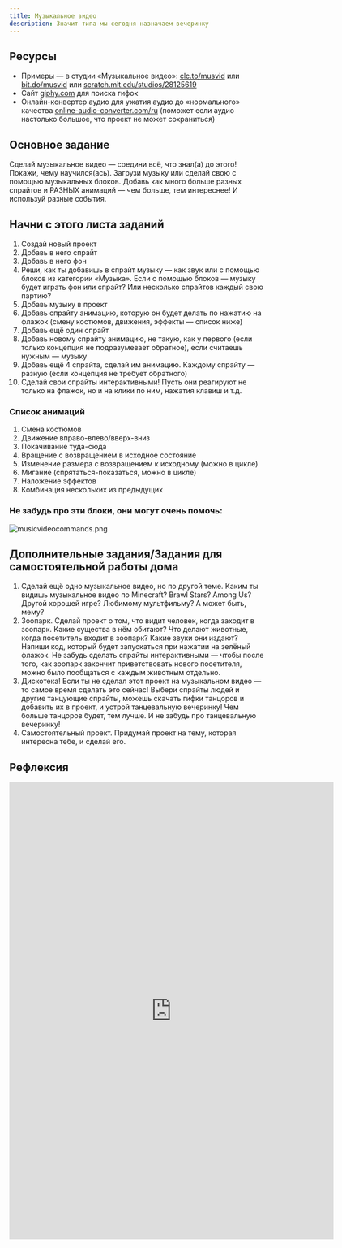 ```yaml
---
title: Музыкальное видео
description: Значит типа мы сегодня назначаем вечеринку
---
```


## Ресурсы

- Примеры — в студии «Музыкальное видео»: [clc.to/musvid](//clc.to/musvid)  или [bit.do/musvid](//bit.do/musvid) или [scratch.mit.edu/studios/28125619](//scratch.mit.edu/studios/28125619)
- Сайт [giphy.com](//giphy.com) для поиска гифок
- Онлайн-конвертер аудио для ужатия аудио до «нормального» качества [online-audio-converter.com/ru](//online-audio-converter.com/ru) (поможет если аудио настолько большое, что проект не может сохраниться)

## Основное задание

Сделай музыкальное видео — соедини всё, что знал(а) до этого! Покажи, чему научился(ась). Загрузи музыку или сделай свою с помощью музыкальных блоков. Добавь как много больше разных спрайтов и РАЗНЫХ анимаций — чем больше, тем интереснее! И используй разные события.

## Начни с этого листа заданий

1. Создай новый проект
2. Добавь в него спрайт
3. Добавь в него фон
4. Реши, как ты добавишь в спрайт музыку — как звук или с помощью блоков из категории «Музыка». Если с помощью блоков — музыку будет играть фон или спрайт? Или несколько спрайтов каждый свою партию?
5. Добавь музыку в проект
6. Добавь спрайту анимацию, которую он будет делать по нажатию на флажок (смену костюмов, движения, эффекты — список ниже)
7. Добавь ещё один спрайт
8. Добавь новому спрайту анимацию, не такую, как у первого (если только концепция не подразумевает обратное), если считаешь нужным — музыку
9. Добавь ещё 4 спрайта, сделай им анимацию. Каждому спрайту — разную (если концепция не требует обратного)
10. Сделай свои спрайты интерактивными! Пусть они реагируют не только на флажок, но и на клики по ним, нажатия клавиш и т.д.

### Список анимаций

1. Смена костюмов
1. Движение вправо-влево/вверх-вниз
1. Покачивание туда-сюда
1. Вращение с возвращением в исходное состояние
1. Изменение размера с возвращением к исходному (можно в цикле)
1. Мигание (спрятаться-показаться, можно в цикле)
1. Наложение эффектов
1. Комбинация нескольких из предыдущих

### Не забудь про эти блоки, они могут очень помочь:
![musicvideocommands.png]({{site.baseurl}}/lessons/musvideo/musicvideocommands.png)

## Дополнительные задания/Задания для самостоятельной работы дома

1. Сделай ещё одно музыкальное видео, но по другой теме. Каким ты видишь музыкальное видео по Minecraft? Brawl Stars? Among Us? Другой хорошей игре? Любимому мультфильму? А может быть, мему?
2. Зоопарк. Сделай проект о том, что видит человек, когда заходит в зоопарк. Какие существа в нём обитают? Что делают животные, когда посетитель входит в зоопарк? Какие звуки они издают? Напиши код, который будет запускаться при нажатии на зелёный флажок. Не забудь сделать спрайты интерактивными — чтобы после того, как зоопарк закончит приветствовать нового посетителя, можно было пообщаться с каждым животным отдельно.
3. Дискотека! Если ты не сделал этот проект на музыкальном видео — то самое время сделать это сейчас! Выбери спрайты людей и другие танцующие спрайты, можешь скачать гифки танцоров и добавить их в проект, и устрой танцевальную вечеринку! Чем больше танцоров будет, тем лучше. И не забудь про танцевальную вечеринку!
4. Самостоятельный проект. Придумай проект на тему, которая интересна тебе, и сделай его. 

## Рефлексия

<iframe src="https://docs.google.com/forms/d/e/1FAIpQLSf1n0yIH-nxvxXbpHoqq6hJMXGZDAka2f9VIjLhKQI2WLls5A/viewform?embedded=true" width="640" height="900" frameborder="0" marginheight="0" marginwidth="0">Загрузка…</iframe>


